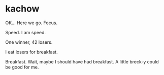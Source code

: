 # kachow
OK... Here we go. Focus.

Speed. I am speed.

One winner, 42 losers.

I eat losers for breakfast.

Breakfast. Wait, maybe I should have had breakfast. A little breck-y could be good for me. 
